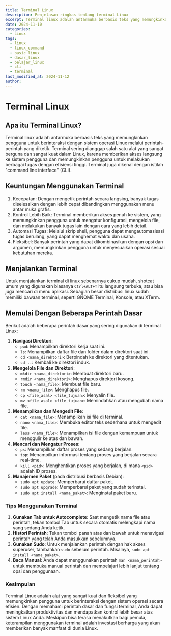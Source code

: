 ```yaml
---
title: Terminal Linux
description: Penjelasan ringkas tentang terminal Linux
excerpt: Terminal linux adalah antarmuka berbasis teks yang memungkinkan pengguna untuk berinteraksi dengan sistem operasi Linux melalui perintah-perintah yang diketik. Terminal sering dianggap salah satu alat yang sangat berguna dan sangat kuat dalam Linux, karena memberikan akses langsung ke sistem pengguna dan memungkinkan pengguna untuk melakukan berbagai tugas dengan efisiensi tinggi.
date: 2024-11-10
categories:
  - Linux
tags:
  - linux
  - linux_command
  - basic_linux
  - dasar_linux
  - belajar_linux
  - cli
  - terminal
last_modified_at: 2024-11-12
author:
---
```

# Terminal Linux
## Apa itu Terminal Linux?
Terminal linux adalah antarmuka berbasis teks yang memungkinkan pengguna untuk berinteraksi dengan sistem operasi Linux melalui perintah-perintah yang diketik. Terminal sering dianggap salah satu alat yang sangat berguna dan sangat kuat dalam Linux, karena memberikan akses langsung ke sistem pengguna dan memungkinkan pengguna untuk melakukan berbagai tugas dengan efisiensi tinggi. Terminal juga dikenal dengan istilah "command line interface" (CLI).
## Keuntungan Menggunakan Terminal
1. Kecepatan:
	Dengan mengetik perintah secara langsing, banyak tugas diselesaikan dengan lebih cepat dibandingkan menggunakan menu antar muka grafis.
2. Kontrol Lebih Baik:
	Terminal memberikan akses penuh ke sistem, yang memungkinkan pengguna untuk mengatur konfigurasi, mengelola file, dan melakukan banyak tugas lain dengan cara yang lebih detail.
3. Automasi Tugas:
	Melalui skrip shell, pengguna dapat mengautomasisasi tugas berulang, yang dapat menghemat waktu dan usaha.
4. Fleksibel:
	Banyak perintah yang dapat dikombinasikan dengan opsi dan argumen, memungkinkan pengguna untuk menyesuaikan operasi sesuai kebutuhan mereka.
## Menjalankan Terminal
Untuk menjalankan terminal di linux sebenarnya cukup mudah, shotcat umum yang digunakan biasanya `Ctrl+ALT+T` itu langsung terbuka, atau bisa juga mencari di menu aplikasi. Sebagian besar distribusi linux sudah memiliki bawaan terminal, seperti GNOME Terminal, Konsole, atau XTerm.
## Memulai Dengan Beberapa Perintah Dasar
Berikut adalah beberapa perintah dasar yang sering digunakan di terminal Linux:

1. **Navigasi Direktori**:
	- `pwd`: Menampilkan direktori kerja saat ini.
	- `ls`: Menampilkan daftar file dan folder dalam direktori saat ini.
	- `cd <nama_direktori>`: Berpindah ke direktori yang ditentukan.
	- `cd ..`: Kembali ke direktori induk.
2. **Mengelola File dan Direktori**:
	- `mkdir <nama_direktori>`: Membuat direktori baru.
	- `rmdir <nama_direktori>`: Menghapus direktori kosong.
	- `touch <nama_file>`: Membuat file baru.
	- `rm <nama_file>`: Menghapus file.
	- `cp <file_asal> <file_tujuan>`: Menyalin file.
	- `mv <file_asal> <file_tujuan>`: Memindahkan atau mengubah nama file.
3. **Menampilkan dan Mengedit File**:
	- `cat <nama_file>`: Menampilkan isi file di terminal.
	- `nano <nama_file>`: Membuka editor teks sederhana untuk mengedit file.
	- `less <nama_file>`: Menampilkan isi file dengan kemampuan untuk menggulir ke atas dan bawah.
4. **Mencari dan Mengatur Proses**:
	- `ps`: Menampilkan daftar proses yang sedang berjalan.
	- `top`: Menampilkan informasi tentang proses yang berjalan secara real-time.
	- `kill <pid>`: Menghentikan proses yang berjalan, di mana `<pid>` adalah ID proses.
5. **Manajemen Paket** (pada distribusi berbasis Debian):
	- `sudo apt update`: Memperbarui daftar paket.
	- `sudo apt upgrade`: Memperbarui paket yang sudah terinstal.
	- `sudo apt install <nama_paket>`: Menginstal paket baru.
### Tips Menggunakan Terminal
1. **Gunakan Tab untuk Autocomplete**: Saat mengetik nama file atau perintah, tekan tombol Tab untuk secara otomatis melengkapi nama yang sedang Anda ketik.
2. **Histori Perintah**: Tekan tombol panah atas dan bawah untuk menavigasi perintah yang telah Anda masukkan sebelumnya.
3. **Gunakan Sudo**: Untuk menjalankan perintah dengan hak akses superuser, tambahkan `sudo` sebelum perintah. Misalnya, `sudo apt install <nama_paket>`.
4. **Baca Manual**: Anda dapat menggunakan perintah `man <nama_perintah>` untuk membuka manual perintah dan mempelajari lebih lanjut tentang opsi dan penggunaan.
### Kesimpulan
Terminal Linux adalah alat yang sangat kuat dan fleksibel yang memungkinkan pengguna untuk berinteraksi dengan sistem operasi secara efisien. Dengan memahami perintah dasar dan fungsi terminal, Anda dapat meningkatkan produktivitas dan mendapatkan kontrol lebih besar atas sistem Linux Anda. Meskipun bisa terasa menakutkan bagi pemula, keterampilan menggunakan terminal adalah investasi berharga yang akan memberikan banyak manfaat di dunia Linux.